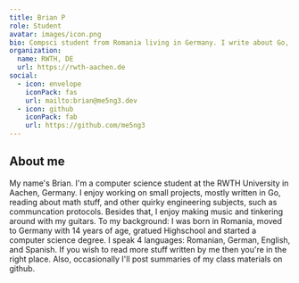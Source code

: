 ```yaml
---
title: Brian P
role: Student
avatar: images/icon.png
bio: Compsci student from Romania living in Germany. I write about Go, math, and random stuff.
organization:
  name: RWTH, DE
  url: https://rwth-aachen.de
social:
  - icon: envelope
    iconPack: fas
    url: mailto:brian@me5ng3.dev
  - icon: github
    iconPack: fab
    url: https://github.com/me5ng3
---
```


## About me

My name's Brian. I'm a computer science student at the RWTH University in Aachen, Germany. I enjoy working on small projects, mostly written in Go, reading about math stuff, and other quirky engineering subjects, such as communcation protocols. Besides that, I enjoy making music and tinkering around with my guitars. To my background: I was born in Romania, moved to Germany with 14 years of age, gratued Highschool and started a computer science degree. I speak 4 languages: Romanian, German, English, and Spanish. If you wish to read more stuff written by me then you're in the right place. Also, occasionally I'll post summaries of my class materials on github.
